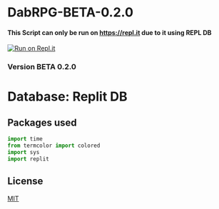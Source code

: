 # DabRPG-BETA-0.2.0
#### This Script can only be run on https://repl.it due to it using REPL DB
[![Run on Repl.it](https://repl.it/badge/github/waarongoo/DabRPG)](https://repl.it/github/waarongoo/DabRPG)
### Version BETA 0.2.0
# Database: Replit DB
## Packages used 

```python
import time
from termcolor import colored
import sys
import replit
```

## License
[MIT](https://choosealicense.com/licenses/mit/)





















